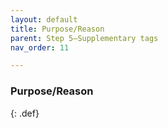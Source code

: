 ```yaml
---
layout: default
title: Purpose/Reason
parent: Step 5–Supplementary tags
nav_order: 11

---
```



### Purpose/Reason

{: .def}
